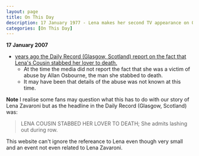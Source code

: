 ```yaml
---
layout: page
title: On This Day
description: 17 January 1977 - Lena makes her second TV appearance on Opportunity Knocks. 14 January 1977 - Lena attended the Royal Gala Charity Fundraiser at Jollees, Stoke-on-Trent.
categories: [On This Day]
---
```


**17 January 2007**
* [<span id="age1"></span> years ago the Daily Record (Glasgow, Scotland) report on the fact that Lena's Cousin stabbed her lover to death.](https://www.thefreelibrary.com/LENA+COUSIN+STABBED+HER+LOVER+TO+DEATH%3b+She+admits+lashing+out+during...-a0157732047)
   * At the time the media did not report the fact that she was a victim of abuse by Allan Osbourne, the man she stabbed to death.
   * It may have been that details of the abuse was not known at this time.

**Note**
I realise some fans may question what this has to do with our story of Lena Zavaroni but as the headline in the Daily Record (Glasgow, Scotland) was:
> LENA COUSIN STABBED HER LOVER TO DEATH; She admits lashing out during row.

This website can't ignore the refereance to Lena even though very small and an event not even related to Lena Zavaroni.

<!-- Script for calculating number of years ago -->
<script>
var dob = '20070117';
var year = Number(dob.substr(0, 4));
var month = Number(dob.substr(4, 2)) - 1;
var day = Number(dob.substr(6, 2));
var today = new Date();
var age1 = today.getFullYear() - year;
if (today.getMonth() < month || (today.getMonth() == month && today.getDate() < day)) {
  age1--;
}
document.getElementById("age1").innerHTML=age1;
</script>

